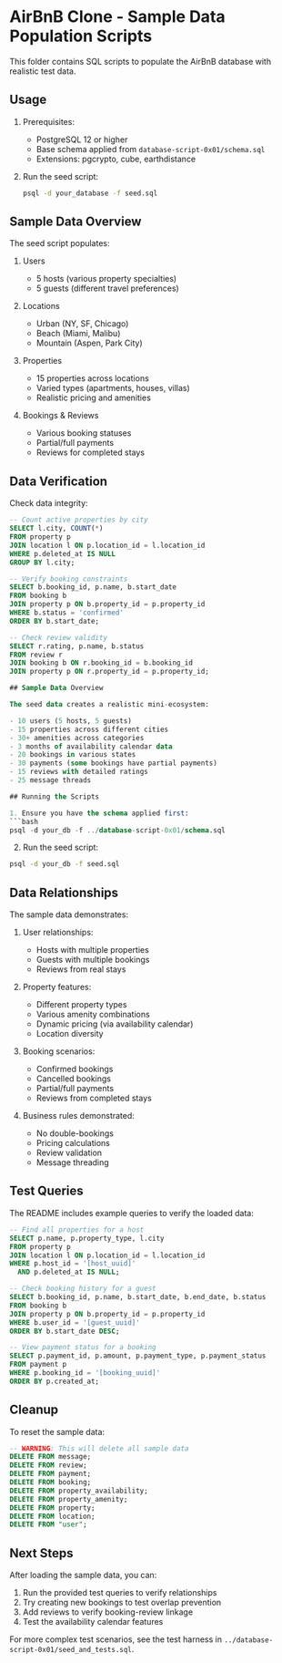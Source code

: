 # AirBnB Clone - Sample Data Population Scripts

This folder contains SQL scripts to populate the AirBnB database with realistic test data.

## Usage

1. Prerequisites:
   - PostgreSQL 12 or higher
   - Base schema applied from `database-script-0x01/schema.sql`
   - Extensions: pgcrypto, cube, earthdistance

2. Run the seed script:
   ```bash
   psql -d your_database -f seed.sql
   ```

## Sample Data Overview

The seed script populates:

1. Users
   - 5 hosts (various property specialties)
   - 5 guests (different travel preferences)

2. Locations
   - Urban (NY, SF, Chicago)
   - Beach (Miami, Malibu)
   - Mountain (Aspen, Park City)

3. Properties
   - 15 properties across locations
   - Varied types (apartments, houses, villas)
   - Realistic pricing and amenities

4. Bookings & Reviews
   - Various booking statuses
   - Partial/full payments
   - Reviews for completed stays

## Data Verification

Check data integrity:
```sql
-- Count active properties by city
SELECT l.city, COUNT(*) 
FROM property p
JOIN location l ON p.location_id = l.location_id
WHERE p.deleted_at IS NULL 
GROUP BY l.city;

-- Verify booking constraints
SELECT b.booking_id, p.name, b.start_date
FROM booking b
JOIN property p ON b.property_id = p.property_id
WHERE b.status = 'confirmed'
ORDER BY b.start_date;

-- Check review validity
SELECT r.rating, p.name, b.status
FROM review r
JOIN booking b ON r.booking_id = b.booking_id
JOIN property p ON r.property_id = p.property_id;

## Sample Data Overview

The seed data creates a realistic mini-ecosystem:

- 10 users (5 hosts, 5 guests)
- 15 properties across different cities
- 30+ amenities across categories
- 3 months of availability calendar data
- 20 bookings in various states
- 30 payments (some bookings have partial payments)
- 15 reviews with detailed ratings
- 25 message threads

## Running the Scripts

1. Ensure you have the schema applied first:
```bash
psql -d your_db -f ../database-script-0x01/schema.sql
```

2. Run the seed script:
```bash
psql -d your_db -f seed.sql
```

## Data Relationships

The sample data demonstrates:

1. User relationships:
   - Hosts with multiple properties
   - Guests with multiple bookings
   - Reviews from real stays

2. Property features:
   - Different property types
   - Various amenity combinations
   - Dynamic pricing (via availability calendar)
   - Location diversity

3. Booking scenarios:
   - Confirmed bookings
   - Cancelled bookings
   - Partial/full payments
   - Reviews from completed stays

4. Business rules demonstrated:
   - No double-bookings
   - Pricing calculations
   - Review validation
   - Message threading

## Test Queries

The README includes example queries to verify the loaded data:

```sql
-- Find all properties for a host
SELECT p.name, p.property_type, l.city
FROM property p
JOIN location l ON p.location_id = l.location_id
WHERE p.host_id = '[host_uuid]'
  AND p.deleted_at IS NULL;

-- Check booking history for a guest
SELECT b.booking_id, p.name, b.start_date, b.end_date, b.status
FROM booking b
JOIN property p ON b.property_id = p.property_id
WHERE b.user_id = '[guest_uuid]'
ORDER BY b.start_date DESC;

-- View payment status for a booking
SELECT p.payment_id, p.amount, p.payment_type, p.payment_status
FROM payment p
WHERE p.booking_id = '[booking_uuid]'
ORDER BY p.created_at;
```

## Cleanup

To reset the sample data:

```sql
-- WARNING: This will delete all sample data
DELETE FROM message;
DELETE FROM review;
DELETE FROM payment;
DELETE FROM booking;
DELETE FROM property_availability;
DELETE FROM property_amenity;
DELETE FROM property;
DELETE FROM location;
DELETE FROM "user";
```

## Next Steps

After loading the sample data, you can:

1. Run the provided test queries to verify relationships
2. Try creating new bookings to test overlap prevention
3. Add reviews to verify booking-review linkage
4. Test the availability calendar features

For more complex test scenarios, see the test harness in `../database-script-0x01/seed_and_tests.sql`.

